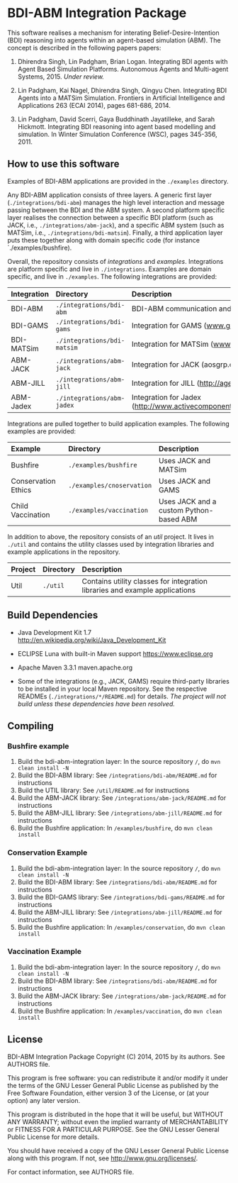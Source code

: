 # BDI-ABM Integration Package

This software realises a mechanism for interating 
Belief-Desire-Intention (BDI) reasoning into agents within an
agent-based simulation (ABM). The concept is described
in the following papers papers:

1. Dhirendra Singh, Lin Padgham, Brian Logan. 
   Integrating BDI agents with Agent Based Simulation Platforms.
   Autonomous Agents and Multi-agent Systems, 2015. 
   *Under review.*

2. Lin Padgham, Kai Nagel, Dhirendra Singh, Qingyu Chen.
   Integrating BDI Agents into a MATSim Simulation. 
   Frontiers in Artificial Intelligence and Applications 263 (ECAI 2014), 
   pages 681-686, 2014.

3. Lin Padgham, David Scerri, Gaya Buddhinath Jayatilleke, and Sarah Hickmott. 
   Integrating BDI reasoning into agent based modelling and simulation. 
   In Winter Simulation Conference (WSC), pages 345-356, 2011.



## How to use this software

Examples of BDI-ABM applications are provided in the `./examples` directory.

Any BDI-ABM application consists of three layers. A generic first layer
(`./integrations/bdi-abm`) manages the high level interaction and message
passing between the BDI and the ABM system. A second platform specific
layer realises the connection between a specific BDI platform (such as 
JACK, i.e., `./integrations/abm-jack`), and a specific ABM system (such 
as MATSim, i.e., `./integrations/bdi-matsim`). Finally, a third application
layer puts these together along with domain specific code (for instance
`./examples/bushfire). 

Overall, the repository consists of *integrations* and *examples*. Integrations
are platform specific and live in `./integrations`. Examples are domain 
specific, and live in `./examples`. The following integrations
are provided:
 
Integration   | Directory                   | Description
:-------------|:----------------------------|:----------------------------
BDI-ABM       | `./integrations/bdi-abm`    | BDI-ABM communication and data layer
BDI-GAMS      | `./integrations/bdi-gams`   | Integration for GAMS (www.gams.com) 
BDI-MATSim    | `./integrations/bdi-matsim` | Integration for MATSim (www.matsim.org)
ABM-JACK      | `./integrations/abm-jack`   | Integration for JACK (aosgrp.com/products/jack)
ABM-JILL      | `./integrations/abm-jill`   | Integration for JILL (http://agentsoz.github.io/jill)
ABM-Jadex     | `./integrations/abm-jadex`  | Integration for Jadex (http://www.activecomponents.org/bin/view/About/Features)

Integrations are pulled together to build application examples. The following
examples are provided:

Example             | Directory                  | Description
:-------------------|:---------------------------|:----------------------------
Bushfire            | `./examples/bushfire`      | Uses JACK and MATSim
Conservation Ethics | `./examples/cnoservation`  | Uses JACK and GAMS
Child Vaccination   | `./examples/vaccination`   | Uses JACK and a custom Python-based ABM

In addition to above, the repository consists of an *util* project. It lives in 
`./util` and contains the utility classes used by integration libraries and example 
applications in the repository.

Project     | Directory      | Description
:-----------|:---------------|:--------------------------------------------
Util        | `./util`       | Contains utility classes for integration libraries and example applications



<a name="Dependencies"></a>
## Build Dependencies 


* Java Development Kit 1.7 
  http://en.wikipedia.org/wiki/Java_Development_Kit

* ECLIPSE Luna with built-in Maven support
  https://www.eclipse.org

* Apache Maven 3.3.1
  maven.apache.org

* Some of the integrations (e.g., JACK, GAMS) require third-party 
  libraries to be installed in your local Maven repository. See 
  the respective READMEs (`./integrations/*/README.md`) for details.
  *The project will not build unless these dependencies have been 
   resolved.*



## Compiling


### Bushfire example

1.  Build the bdi-abm-integration layer: In the source repository `/`, do 
    `mvn clean install -N`
2.  Build the BDI-ABM library: See `/integrations/bdi-abm/README.md`
    for instructions
3.  Build the UTIL library: See `/util/README.md`
    for instructions
4.  Build the ABM-JACK library: See `/integrations/abm-jack/README.md`
    for instructions
5.  Build the ABM-JILL library: See `/integrations/abm-jill/README.md`
    for instructions
6.  Build the Bushfire application: In `/examples/bushfire`, do
    `mvn clean install`


### Conservation Example

1.  Build the bdi-abm-integration layer: In the source repository `/`, do 
    `mvn clean install -N`
2.  Build the BDI-ABM library: See `/integrations/bdi-abm/README.md`
    for instructions
3.  Build the BDI-GAMS library: See `/integrations/bdi-gams/README.md`
    for instructions
4.  Build the ABM-JILL library: See `/integrations/abm-jill/README.md`
    for instructions
5.  Build the Bushfire application: In `/examples/conservation`, do
    `mvn clean install`


### Vaccination Example

1.  Build the bdi-abm-integration layer: In the source repository `/`, do 
    `mvn clean install -N`
2.  Build the BDI-ABM library: See `/integrations/bdi-abm/README.md`
    for instructions
3.  Build the ABM-JACK library: See `/integrations/abm-jack/README.md`
    for instructions
4.  Build the Bushfire application: In `/examples/vaccination`, do
    `mvn clean install`



## License

BDI-ABM Integration Package
Copyright (C) 2014, 2015 by its authors. See AUTHORS file.

This program is free software: you can redistribute it and/or modify
it under the terms of the GNU Lesser General Public License as published by
the Free Software Foundation, either version 3 of the License, or
(at your option) any later version.

This program is distributed in the hope that it will be useful,
but WITHOUT ANY WARRANTY; without even the implied warranty of
MERCHANTABILITY or FITNESS FOR A PARTICULAR PURPOSE.  See the
GNU Lesser General Public License for more details.

You should have received a copy of the GNU Lesser General Public License
along with this program.  If not, see <http://www.gnu.org/licenses/>.

For contact information, see AUTHORS file.



